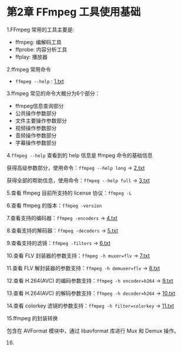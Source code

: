 # 第2章 FFmpeg 工具使用基础

1.FFmpeg 常用的工具主要是:
- ffmpeg:  编解码工具
- ffprobe: 内容分析工具
- ffplay:  播放器

2.ffmpeg 常用命令
- `ffmpeg --help` : [1.txt](https://github.com/xjh093/ReadingNotes/blob/master/Books/%E3%80%8AFFmpeg%E4%BB%8E%E5%85%A5%E9%97%A8%E5%88%B0%E7%B2%BE%E9%80%9A%E3%80%8B/Part3/1.txt)

3.ffmpeg 常见的命令大概分为6个部分：
- ffmpeg信息查询部分
- 公共操作参数部分
- 文件主要操作参数部分
- 视频操作参数部分 
- 音频操作参数部分
- 字幕操作参数部分

4.`ffmpeg --help` 查看到的 help 信息是 ffmpeg 命令的基础信息

获得高级参数部分，使用命令：`ffmpeg --help long` -> [2.txt](https://github.com/xjh093/ReadingNotes/blob/master/Books/%E3%80%8AFFmpeg%E4%BB%8E%E5%85%A5%E9%97%A8%E5%88%B0%E7%B2%BE%E9%80%9A%E3%80%8B/Part3/2.txt)

获得全部的帮助信息，使用命令：`ffmpeg --help full` -> [3.txt](https://github.com/xjh093/ReadingNotes/blob/master/Books/%E3%80%8AFFmpeg%E4%BB%8E%E5%85%A5%E9%97%A8%E5%88%B0%E7%B2%BE%E9%80%9A%E3%80%8B/Part3/3.txt)

5.查看 ffmpeg 目前所支持的 license 协议：`ffmpeg -L`

6.查看 ffmpeg 的版本：`ffmpeg -version`

7.查看支持的编码器：`ffmpeg -encoders` -> [4.txt](https://github.com/xjh093/ReadingNotes/blob/master/Books/%E3%80%8AFFmpeg%E4%BB%8E%E5%85%A5%E9%97%A8%E5%88%B0%E7%B2%BE%E9%80%9A%E3%80%8B/Part3/4.txt)

8.查看支持的解码器：`ffmpeg -decoders` -> [5.txt](https://github.com/xjh093/ReadingNotes/blob/master/Books/%E3%80%8AFFmpeg%E4%BB%8E%E5%85%A5%E9%97%A8%E5%88%B0%E7%B2%BE%E9%80%9A%E3%80%8B/Part3/5.txt)

9.查看支持的滤镜：`ffmpeg -filters` -> [6.txt](https://github.com/xjh093/ReadingNotes/blob/master/Books/%E3%80%8AFFmpeg%E4%BB%8E%E5%85%A5%E9%97%A8%E5%88%B0%E7%B2%BE%E9%80%9A%E3%80%8B/Part3/6.txt)

10.查看 FLV 封装器的参数支持：`ffmpeg -h muxer=flv` -> [7.txt](https://github.com/xjh093/ReadingNotes/blob/master/Books/%E3%80%8AFFmpeg%E4%BB%8E%E5%85%A5%E9%97%A8%E5%88%B0%E7%B2%BE%E9%80%9A%E3%80%8B/Part3/7.txt)

11.查看 FLV 解封装器的参数支持：`ffmpeg -h demuxer=flv` -> [8.txt](https://github.com/xjh093/ReadingNotes/blob/master/Books/%E3%80%8AFFmpeg%E4%BB%8E%E5%85%A5%E9%97%A8%E5%88%B0%E7%B2%BE%E9%80%9A%E3%80%8B/Part3/8.txt)

12.查看 H.264(AVC) 的编码参数支持：`ffmpeg -h encoder=h264` -> [9.txt](https://github.com/xjh093/ReadingNotes/blob/master/Books/%E3%80%8AFFmpeg%E4%BB%8E%E5%85%A5%E9%97%A8%E5%88%B0%E7%B2%BE%E9%80%9A%E3%80%8B/Part3/9.txt)

13.查看 H.264(AVC) 的解码参数支持：`ffmpeg -h decoder=h264` -> [10.txt](https://github.com/xjh093/ReadingNotes/blob/master/Books/%E3%80%8AFFmpeg%E4%BB%8E%E5%85%A5%E9%97%A8%E5%88%B0%E7%B2%BE%E9%80%9A%E3%80%8B/Part3/10.txt)

14.查看 colorkey 滤镜的参数支持：`ffmpeg -h filter=colorkey` -> [11.txt](https://github.com/xjh093/ReadingNotes/blob/master/Books/%E3%80%8AFFmpeg%E4%BB%8E%E5%85%A5%E9%97%A8%E5%88%B0%E7%B2%BE%E9%80%9A%E3%80%8B/Part3/11.txt)

15.ffmpeg 的封装转换

包含在 AVFormat 模块中，通过 libavformat 库进行 Mux 和 Demux 操作。

16.


